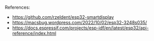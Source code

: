 References:

- https://github.com/rzeldent/esp32-smartdisplay
- https://macsbug.wordpress.com/2022/10/02/esp32-3248s035/
- https://docs.espressif.com/projects/esp-idf/en/latest/esp32/api-reference/index.html
